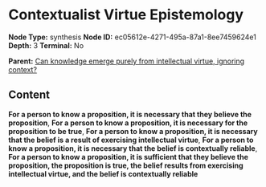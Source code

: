 # Contextualist Virtue Epistemology

**Node Type:** synthesis
**Node ID:** ec05612e-4271-495a-87a1-8ee7459624e1
**Depth:** 3
**Terminal:** No

**Parent:** [Can knowledge emerge purely from intellectual virtue, ignoring context?](can-knowledge-emerge-purely-from-intellectual-virtue-ignoring-context.md)

## Content

**For a person to know a proposition, it is necessary that they believe the proposition**, **For a person to know a proposition, it is necessary for the proposition to be true**, **For a person to know a proposition, it is necessary that the belief is a result of exercising intellectual virtue**, **For a person to know a proposition, it is necessary that the belief is contextually reliable**, **For a person to know a proposition, it is sufficient that they believe the proposition, the proposition is true, the belief results from exercising intellectual virtue, and the belief is contextually reliable**
